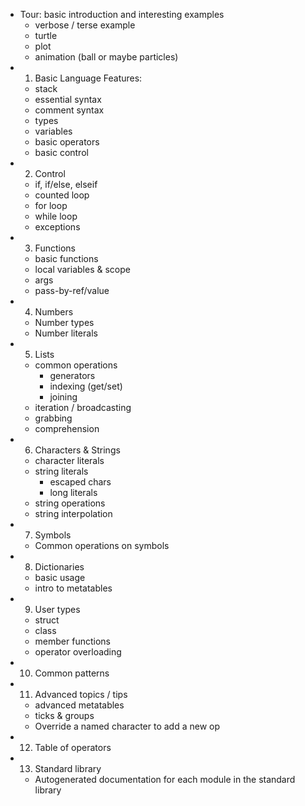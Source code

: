   - Tour: basic introduction and interesting examples
    - verbose / terse example
    - turtle
    - plot
    - animation (ball or maybe particles)
  - 1. Basic Language Features:
    - stack
    - essential syntax
    - comment syntax
    - types
    - variables
    - basic operators
    - basic control
  - 2. Control
    - if, if/else, elseif
    - counted loop
    - for loop
    - while loop
    - exceptions
  - 3. Functions
    - basic functions
    - local variables & scope
    - args
    - pass-by-ref/value
  - 4. Numbers
    - Number types
    - Number literals
  - 5. Lists
    - common operations
      - generators
      - indexing (get/set)
      - joining
    - iteration / broadcasting
    - grabbing
    - comprehension
  - 6. Characters & Strings
    - character literals
    - string literals
      - escaped chars
      - long literals
    - string operations
    - string interpolation
  - 7. Symbols
    - Common operations on symbols
  - 8. Dictionaries
    - basic usage
    - intro to metatables
  - 9. User types
    - struct
    - class
    - member functions
    - operator overloading
  - 10. Common patterns
  - 11. Advanced topics / tips
    - advanced metatables
    - ticks & groups
    - Override a named character to add a new op
  - 12. Table of operators
  - 13. Standard library
    - Autogenerated documentation for each module in the standard library
